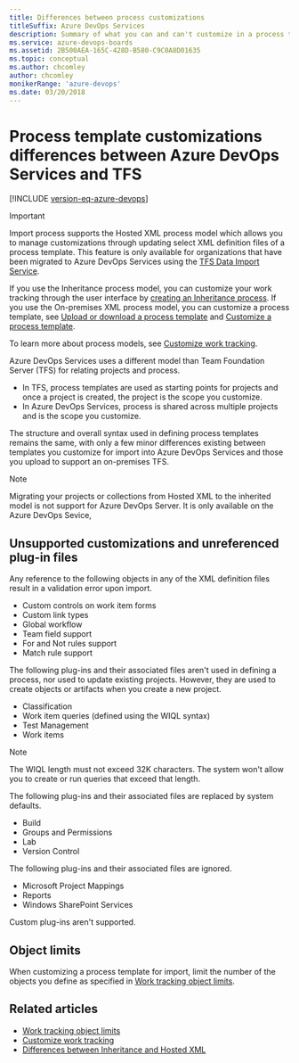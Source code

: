 ```yaml
---
title: Differences between process customizations
titleSuffix: Azure DevOps Services  
description: Summary of what you can and can't customize in a process template to support customized work tracking in Azure DevOps Services.
ms.service: azure-devops-boards
ms.assetid: 2B500AEA-165C-428D-B580-C9C0A8D01635
ms.topic: conceptual
ms.author: chcomley
author: chcomley
monikerRange: 'azure-devops'
ms.date: 03/20/2018
---
```


# Process template customizations differences between Azure DevOps Services and TFS  

[!INCLUDE [version-eq-azure-devops](../../../../includes/version-eq-azure-devops.md)]
 
> [!IMPORTANT]  
> Import process supports the Hosted XML process model which allows you to manage customizations through updating select XML definition files of a process template. This feature is only available for organizations that have been migrated to Azure DevOps Services using the [TFS Data Import Service](../../../../migrate/migration-overview.md). 
>
> If you use the Inheritance process model, you can customize your work tracking through the user interface by [creating an Inheritance process](../manage-process.md). If you use the On-premises XML process model, you can customize a process template, see [Upload or download a process template](../../../../boards/work-items/guidance/manage-process-templates.md) and [Customize a process template](../../../../reference/process-templates/customize-process.md).
>
>To learn more about process models, see [Customize work tracking](../../../../reference/customize-work.md).  

Azure DevOps Services uses a different model than Team Foundation Server (TFS) for relating projects and process.  
* In TFS, process templates are used as starting points for projects and once a project is created, the project is the scope you customize.
* In Azure DevOps Services, process is shared across multiple projects and is the scope you customize.  
 
The structure and overall syntax used in defining process templates remains the same, with only a few minor differences existing between templates you customize for import into Azure DevOps Services and those you upload to support an on-premises TFS.  

> [!NOTE]  
> Migrating your projects or collections from Hosted XML to the inherited model is not support for Azure DevOps Server. It is only available on the Azure DevOps Sevice,

## Unsupported customizations and unreferenced plug-in files

Any reference to the following objects in any of the XML definition files result in a validation error upon import.  
*   Custom controls on work item forms  
*   Custom link types  
*   Global workflow 
*   Team field support
*   For and Not rules support
*   Match rule support

The following plug-ins and their associated files aren't used in defining a process, nor used to update existing projects. 
However, they are used to create objects or artifacts when you create a new project.  
*   Classification      
*   Work item queries (defined using the WIQL syntax)  
*   Test Management
*   Work items  <!--- TBD --> 

> [!NOTE]    
> The WIQL length must not exceed 32K characters. The system won't allow you to create or run queries that exceed that length.   

The following plug-ins and their associated files are replaced by system defaults.  
*   Build    
*   Groups and Permissions
*   Lab  
*   Version Control   

The following plug-ins and their associated files are ignored.  
*   Microsoft Project Mappings
*   Reports  
*   Windows SharePoint Services  

Custom plug-ins aren't supported. 

## Object limits 
When customizing a process template for import, limit the number of the objects you define as specified in [Work tracking object limits](../object-limits.md).  

<!---
## Tools with limited support 
When you connect to Azure DevOps Services, you can use the following tools subject to limitations:   

- [Visual Studio Process Template Manager](../../../../boards/work-items/guidance/manage-process-templates.md): You can download a process template, but all other functions are disabled.   
- Process Editor: You can use select functions to view or export a WIT definition or global list, or use the Work Item Field Explorer. Access is denied to save modified WIT and global list definitions.  
- **witadmin** command line tool: Select commands, such as export and list commands, work when connected to Azure DevOps Services. Review [witAdmin: Customize and manage objects for tracking work](../../../../reference/witadmin/witadmin-customize-and-manage-objects-for-tracking-work.md) for which commands are supported.

-->

## Related articles

- [Work tracking object limits](../object-limits.md)   
- [Customize work tracking](../../../../reference/customize-work.md) 
- [Differences between Inheritance and Hosted XML](../inheritance-versus-hosted-xml.md)